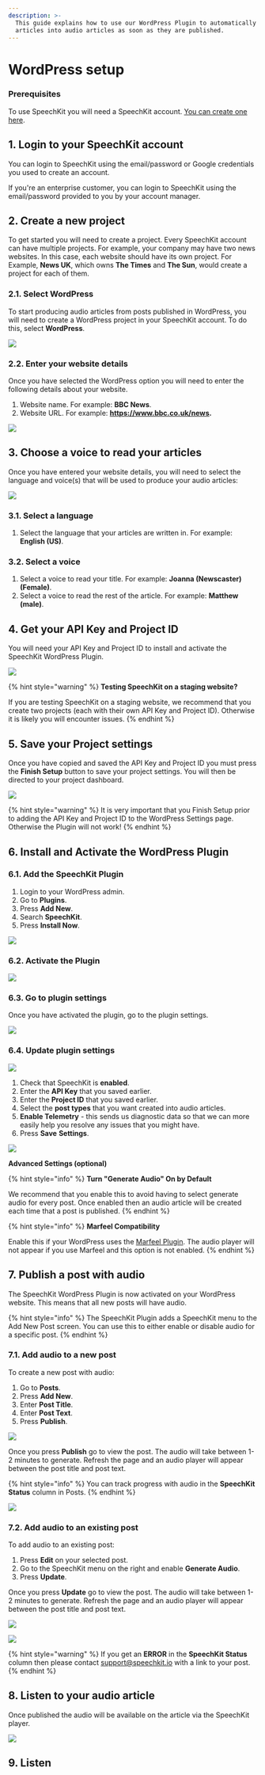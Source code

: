 ```yaml
---
description: >-
  This guide explains how to use our WordPress Plugin to automatically convert
  articles into audio articles as soon as they are published.
---
```


# WordPress setup

### **Prerequisites**

To use SpeechKit you will need a SpeechKit account. [You can create one here](https://my.speechkit.io/auth/signup). 

## 1. Login to your SpeechKit account

You can login to SpeechKit using the email/password or Google credentials you used to create an account. 

If you're an enterprise customer, you can login to SpeechKit using the email/password provided to you by your account manager.

## 2. Create a new project

To get started you will need to create a project. Every SpeechKit account can have multiple projects. For example, your company may have two news websites. In this case, each website should have its own project. For Example, **News UK**, which owns **The Times** and **The Sun**, would create a project for each of them.

### 2.1. Select WordPress

To start producing audio articles from posts published in WordPress, you will need to create a WordPress project in your SpeechKit account. To do this, select **WordPress**. 

![](../.gitbook/assets/image%20%289%29.png)

### 2.2. Enter your website details

Once you have selected the WordPress option you will need to enter the following details about your website.

1. Website name. For example: **BBC News**.
2. Website URL. For example: **https://www.bbc.co.uk/news.** 

![](../.gitbook/assets/image%20%2817%29.png)

## 3. Choose a voice to read your articles

Once you have entered your website details, you will need to select the language and voice\(s\) that will be used to produce your audio articles:  

![](../.gitbook/assets/3.png)

### 3.1. Select a language

1. Select the language that your articles are written in. For example: **English \(US\)**. 

### 3.2. Select a voice

1. Select a voice to read your title. For example: **Joanna \(Newscaster\) \(Female\)**.
2. Select a voice to read the rest of the article. For example: **Matthew \(male\)**.

## 4. Get your API Key and Project ID

You will need your API Key and Project ID to install and activate the SpeechKit WordPress Plugin.

![](../.gitbook/assets/image.png)

{% hint style="warning" %}
**Testing SpeechKit on a staging website?** 

If you are testing SpeechKit on a staging website, we recommend that you create two projects \(each with their own API Key and Project ID\). Otherwise it is likely you will encounter issues.
{% endhint %}

## 5. Save your Project settings

Once you have copied and saved the API Key and Project ID you must press the **Finish Setup** button to save your project settings. You will then be directed to your project dashboard.

![](../.gitbook/assets/image%20%286%29.png)

{% hint style="warning" %}
It is very important that you Finish Setup prior to adding the API Key and Project ID to the WordPress Settings page. Otherwise the Plugin will not work! 
{% endhint %}

## 6. Install and Activate the WordPress Plugin

### 6.1. Add the SpeechKit Plugin

1. Login to your WordPress admin. 
2. Go to **Plugins**.
3. Press **Add New**.
4. Search **SpeechKit**.
5. Press **Install Now**.

![](../.gitbook/assets/image%20%2819%29.png)

### 6.2. Activate the Plugin

![](../.gitbook/assets/image%20%2810%29.png)

### 6.3. Go to plugin settings

Once you have activated the plugin, go to the plugin settings.

![](../.gitbook/assets/image%20%2816%29.png)

### 6.4. Update plugin settings

![](../.gitbook/assets/image%20%287%29.png)

1. Check that SpeechKit is **enabled**.
2. Enter the **API Key** that you saved earlier. 
3. Enter the **Project ID** that you saved earlier. 
4. Select the **post types** that you want created into audio articles.
5. **Enable Telemetry** - this sends us diagnostic data so that we can more easily help you resolve any issues that you might have. 
6. Press **Save** **Settings**. 

![](../.gitbook/assets/image%20%281%29.png)

**Advanced Settings \(optional\)**

{% hint style="info" %}
**Turn "Generate Audio" On by Default**

We recommend that you enable this to avoid having to select generate audio for every post. Once enabled then an audio article will be created each time that a post is published. 
{% endhint %}

{% hint style="info" %}
**Marfeel Compatibility**

Enable this if your WordPress uses the [Marfeel Plugin](https://www.marfeel.com/). The audio player will not appear if you use Marfeel and this option is not enabled. 
{% endhint %}

## 7. Publish a post with audio

The SpeechKit WordPress Plugin is now activated on your WordPress website. This means that all new posts will have audio.

{% hint style="info" %}
The SpeechKit Plugin adds a SpeechKit menu to the Add New Post screen. You can use this to either enable or disable audio for a specific post.
{% endhint %}

### 7.1. Add audio to a new post

To create a new post with audio:

1. Go to **Posts**. 
2. Press **Add New**. 
3. Enter **Post Title**. 
4. Enter **Post Text**.
5. Press **Publish**.

![](../.gitbook/assets/image%20%2815%29.png)

Once you press **Publish** go to view the post. The audio will take between 1-2 minutes to generate. Refresh the page and an audio player will appear between the post title and post text. 

{% hint style="info" %}
You can track progress with audio in the **SpeechKit Status** column in Posts. 
{% endhint %}

![](../.gitbook/assets/image%20%288%29.png)

### 7.2. Add audio to an existing post

To add audio to an existing post: 

1. Press **Edit** on your selected post. 
2. Go to the SpeechKit menu on the right and enable **Generate Audio**.
3. Press **Update**.

Once you press **Update** go to view the post. The audio will take between 1-2 minutes to generate. Refresh the page and an audio player will appear between the post title and post text. 

![](../.gitbook/assets/image%20%2812%29.png)

![](../.gitbook/assets/image%20%282%29.png)

{% hint style="warning" %}
If you get an **ERROR** in the **SpeechKit Status** column then please contact support@speechkit.io with a link to your post. 
{% endhint %}

## 8. Listen to your audio article

Once published the audio will be available on the article via the SpeechKit player. 

![](../.gitbook/assets/image%20%2822%29.png)

## 9. Listen 

